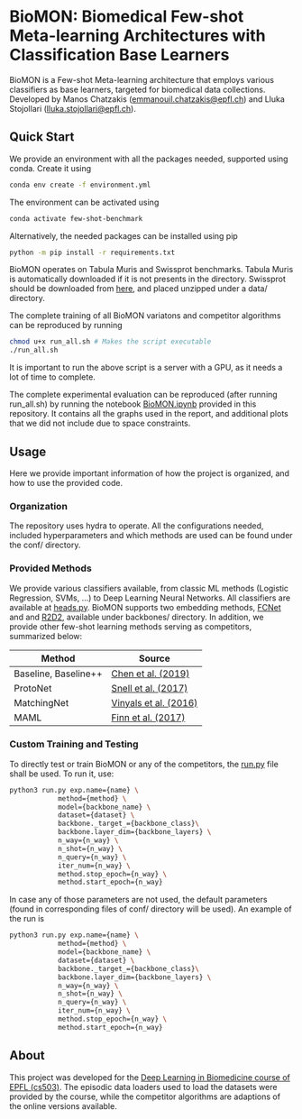 # BioMON: Biomedical Few-shot Meta-learning Architectures with Classification Base Learners

BioMON is a Few-shot Meta-learning architecture that employs various classifiers as base learners, targeted for biomedical data collections. Developed by Manos Chatzakis (emmanouil.chatzakis@epfl.ch) and Lluka Stojollari (lluka.stojollari@epfl.ch).

## Quick Start

We provide an environment with all the packages needed, supported using conda. Create it using
```bash
conda env create -f environment.yml
```

The environment can be activated using 
```bash
conda activate few-shot-benchmark
```

Alternatively, the needed packages can be installed using pip
```bash
python -m pip install -r requirements.txt
```

BioMON operates on Tabula Muris and Swissprot benchmarks. Tabula Muris is automatically downloaded if it is not presents in the directory. Swissprot should be downloaded from [here](aa), and placed unzipped under a data/ directory. 

The complete training of all BioMON variatons and competitor algorithms can be reproduced by running
```bash
chmod u+x run_all.sh # Makes the script executable
./run_all.sh
```
It is important to run the above script is a server with a GPU, as it needs a lot of time to complete. 

The complete experimental evaluation can be reproduced (after running run_all.sh) by running the notebook [BioMON.ipynb](aa) provided in this repository. It contains all the graphs used in the report, and additional plots that we did not include due to space constraints.

## Usage
Here we provide important information of how the project is organized, and how to use the provided code.

### Organization
The repository uses hydra to operate. All the configurations needed, included hyperparameters and which methods are used can be found under the conf/ directory. 

### Provided Methods
We provide various classifiers available, from classic ML methods (Logistic Regression, SVMs, ...) to Deep Learning Neural Networks. All classifiers are available at [heads.py](aaa). BioMON supports two embedding methods, [FCNet](cite) and and [R2D2](cite), available under backbones/ directory. In addition, we provide other few-shot learning methods serving as competitors, summarized below:

| Method      | Source                             | 
|--------------|----------------------------------|
| Baseline, Baseline++ | [Chen et al. (2019)](https://arxiv.org/pdf/1904.04232.pdf) |
| ProtoNet | [Snell et al. (2017)](https://proceedings.neurips.cc/paper_files/paper/2017/file/cb8da6767461f2812ae4290eac7cbc42-Paper.pdf) |
| MatchingNet | [Vinyals et al. (2016)](https://proceedings.neurips.cc/paper/2016/file/90e1357833654983612fb05e3ec9148c-Paper.pdf) |
| MAML | [Finn et al. (2017)](https://proceedings.mlr.press/v70/finn17a/finn17a.pdf) |

### Custom Training and Testing
To directly test or train BioMON or any of the competitors, the [run.py](aa) file shall be used. To run it, use:
```bash
python3 run.py exp.name={name} \
            method={method} \
            model={backbone_name} \
            dataset={dataset} \
            backbone._target_={backbone_class}\
            backbone.layer_dim={backbone_layers} \
            n_way={n_way} \
            n_shot={n_way} \
            n_query={n_way} \
            iter_num={n_way} \
            method.stop_epoch={n_way} \
            method.start_epoch={n_way}     
```
In case any of those parameters are not used, the default parameters (found in corresponding files of conf/ directory will be used).
An example of the run is
```bash
python3 run.py exp.name={name} \
            method={method} \
            model={backbone_name} \
            dataset={dataset} \
            backbone._target_={backbone_class}\
            backbone.layer_dim={backbone_layers} \
            n_way={n_way} \
            n_shot={n_way} \
            n_query={n_way} \
            iter_num={n_way} \
            method.stop_epoch={n_way} \
            method.start_epoch={n_way}     
```


## About
This project was developed for the [Deep Learning in Biomedicine course of EPFL (cs503)](aa). The episodic data loaders used to load the datasets were provided by the course, while the competitor algorithms are adaptions of the online versions available. 
